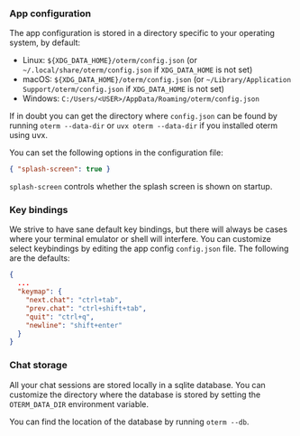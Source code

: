 ### App configuration

The app configuration is stored in a directory specific to your operating system, by default:

* Linux: `${XDG_DATA_HOME}/oterm/config.json` (or `~/.local/share/oterm/config.json` if `XDG_DATA_HOME` is not set)
* macOS: `${XDG_DATA_HOME}/oterm/config.json` (or `~/Library/Application Support/oterm/config.json` if `XDG_DATA_HOME` is not set)
* Windows: `C:/Users/<USER>/AppData/Roaming/oterm/config.json`

If in doubt you can get the directory where `config.json` can be found by running `oterm --data-dir` or `uvx oterm --data-dir` if you installed oterm using uvx.

You can set the following options in the configuration file:
```json
{ "splash-screen": true }
```

`splash-screen` controls whether the splash screen is shown on startup.

### Key bindings

We strive to have sane default key bindings, but there will always be cases where your terminal emulator or shell will interfere. You can customize select keybindings by editing the app config `config.json` file. The following are the defaults:

```json
{
  ...
  "keymap": {
    "next.chat": "ctrl+tab",
    "prev.chat": "ctrl+shift+tab",
    "quit": "ctrl+q",
    "newline": "shift+enter"
  }
}
```

### Chat storage

All your chat sessions are stored locally in a sqlite database. You can customize the directory where the database is stored by setting the `OTERM_DATA_DIR` environment variable.

You can find the location of the database by running `oterm --db`.
